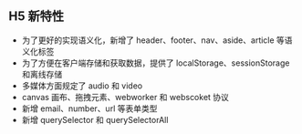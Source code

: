 ## H5 新特性

- 为了更好的实现语义化，新增了 header、footer、nav、aside、article 等语义化标签
- 为了方便在客户端存储和获取数据，提供了 localStorage、sessionStorage 和离线存储
- 多媒体方面规定了 audio 和 video
- canvas 画布、拖拽元素、webworker 和 webscoket 协议
- 新增 email、number、url 等表单类型
- 新增 querySelector 和 querySelectorAll
